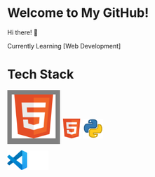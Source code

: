 # Welcome to My GitHub!

Hi there! 👋

Currently Learning [Web Development]
# Tech Stack

<div style="background-color:#808080; display: inline-block; padding: 10px;">
  <img src="Logo/HTML5.png" alt="Logo" style="width: 100px; height: 100px;"/>
</div>
<img src="Logo/HTML5.png" width="45" height="auto"> <img src="Logo/Python.png" width="45" height="auto">

<img src="Logo/vscode.png" width="45" height="auto"> <img src="Logo/Github.png" width="45" height="auto"> 

